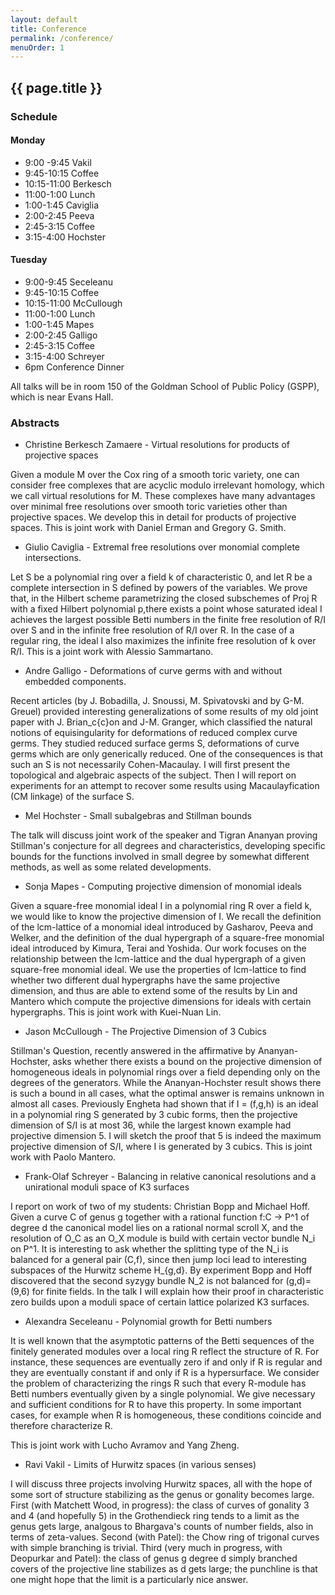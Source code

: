 ```yaml
---
layout: default
title: Conference
permalink: /conference/
menuOrder: 1
---
```


## {{ page.title }}

### Schedule

#### Monday

* 9:00 -9:45 Vakil
* 9:45-10:15 Coffee
* 10:15-11:00 Berkesch
* 11:00-1:00 Lunch
* 1:00-1:45 Caviglia
* 2:00-2:45 Peeva
* 2:45-3:15 Coffee
* 3:15-4:00 Hochster

#### Tuesday

* 9:00-9:45 Seceleanu
* 9:45-10:15 Coffee
* 10:15-11:00 McCullough
* 11:00-1:00 Lunch
* 1:00-1:45 Mapes
* 2:00-2:45 Galligo
* 2:45-3:15 Coffee
* 3:15-4:00 Schreyer
* 6pm Conference Dinner

All talks will be in room 150 of the Goldman School of Public Policy (GSPP), which is near Evans Hall.

### Abstracts


* Christine Berkesch Zamaere - Virtual resolutions for products of projective spaces

Given a module M over the Cox ring of a smooth toric variety, one can consider free complexes that are acyclic modulo irrelevant homology, which we call virtual resolutions for M. These complexes have many advantages over minimal free resolutions over smooth toric varieties other than projective spaces. We develop this in detail for products of projective spaces. This is joint work with Daniel Erman and Gregory G. Smith.

* Giulio Caviglia - Extremal free resolutions over monomial complete intersections.

Let S be a polynomial ring over a field k of characteristic 0,
and let R be a complete intersection in S  defined by  powers of the variables.
We prove that, in the Hilbert scheme parametrizing the closed subschemes of Proj R with a fixed Hilbert polynomial p,there exists a point whose saturated ideal I achieves the largest possible Betti numbers in the finite free resolution of R/I over S and in the infinite free resolution of R/I over R.
In the case of a regular  ring, the ideal I also maximizes the infinite free resolution of k over R/I.  This is a joint work with Alessio Sammartano.

* Andre Galligo - Deformations of curve germs with and without embedded components.

Recent articles (by J. Bobadilla, J. Snoussi, M. Spivatovski  and by G-M. Greuel) provided interesting generalizations of some results of my old joint paper with J. Brian_c{c}on and J-M. Granger, which classified the natural notions of equisingularity for deformations of reduced complex curve germs.
They studied reduced surface germs S, deformations of curve germs which are only generically reduced.
One of the consequences is that such an S is not necessarily Cohen-Macaulay.
I will first present the topological and algebraic aspects of the subject. Then I will report on experiments for an attempt to recover some results using Macaulayfication (CM linkage) of the surface S.

* Mel Hochster - Small subalgebras and Stillman bounds

The talk will discuss joint work of the speaker and Tigran Ananyan
proving Stillman's conjecture for all degrees and characteristics,
developing specific bounds for the functions involved in
small degree by somewhat different methods, as well as some
related developments.

* Sonja Mapes - Computing projective dimension of monomial ideals 

Given a square-free monomial ideal I in a polynomial ring R over a field k, we would like to know the projective dimension of I. We recall the definition of the lcm-lattice of a monomial ideal introduced by Gasharov, Peeva and Welker, and the definition of the dual hypergraph of a square-free monomial ideal introduced by Kimura, Terai and Yoshida. Our work focuses on the relationship between the lcm-lattice and the dual hypergraph of a given square-free monomial ideal. We use the properties of lcm-lattice to find whether two different dual hypergraphs have the same projective dimension, and thus are able to extend some of the results by Lin and Mantero which compute the projective dimensions for ideals with certain hypergraphs. This is joint work with Kuei-Nuan Lin.


* Jason McCullough - The Projective Dimension of 3 Cubics

Stillman's Question, recently answered in the affirmative by Ananyan-Hochster, asks whether there exists a bound on the projective dimension of homogeneous ideals in polynomial rings over a field depending only on the degrees of the generators.  While the Ananyan-Hochster result shows there is such a bound in all cases, what the optimal answer is remains unknown in almost all cases.  Previously Engheta had shown that if I = (f,g,h) is an ideal in a polynomial ring S generated by 3 cubic forms, then the projective dimension of S/I is at most 36, while the largest known example had projective dimension 5.  I will sketch the proof that 5 is indeed the maximum projective dimension of S/I, where I is generated by 3 cubics.  This is joint work with Paolo Mantero.


* Frank-Olaf Schreyer - Balancing in relative canonical resolutions and a unirational moduli space of  K3 surfaces

I report on work of two of my students: Christian Bopp and Michael Hoff. Given a curve C of genus g together with a rational function f:C -> P^1 of degree d the canonical model lies on a rational normal scroll X, and the resolution of O_C as an O_X module is build with certain vector bundle N_i on P^1. It is interesting to ask whether the splitting type of the N_i is balanced for a general pair (C,f), since then jump loci lead to interesting subspaces of the Hurwitz scheme H_{g,d}. By experiment Bopp and Hoff discovered that the second syzygy bundle N_2
is not balanced for (g,d)=(9,6) for finite fields. In the talk I will explain how their proof in characteristic zero builds upon a moduli space of certain lattice polarized K3 surfaces.
 
* Alexandra Seceleanu - Polynomial growth for Betti numbers

It is well known that the asymptotic patterns of the Betti
sequences of the finitely generated modules over a local ring R reflect the
structure of R. For instance, these sequences are eventually zero if and
only if R is regular  and they are eventually constant if and only if R is a
hypersurface. We consider the problem of characterizing the rings R such
that every R-module has Betti numbers eventually given by a single
polynomial. We give necessary and sufficient conditions for R to have this
property. In some important cases, for example when R is homogeneous, these
conditions coincide and therefore characterize R. 

This is joint work with Lucho Avramov and Yang Zheng.

* Ravi Vakil - Limits of Hurwitz spaces (in various senses)

I will discuss three projects involving Hurwitz spaces, all with the hope of some sort of structure stabilizing as the genus or gonality becomes large. First (with Matchett Wood, in progress): the class of curves of gonality 3 and 4 (and hopefully 5) in the Grothendieck ring tends to a limit as the genus gets large, analgous to Bhargava's counts of number fields, also in terms of zeta-values. Second (with Patel): the Chow ring of trigonal curves with simple branching is trivial. Third (very much in progress, with Deopurkar and Patel): the class of genus g degree d simply branched covers of the projective line stabilizes as d gets large; the punchline is that one might hope that the limit is a particularly nice answer.


